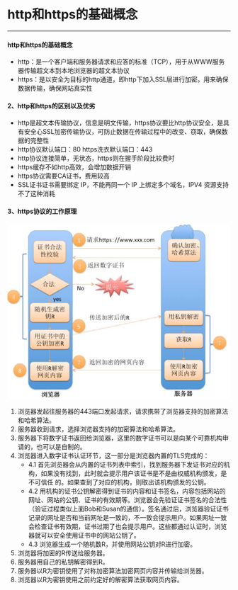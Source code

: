 # http和https的基础概念
---
#### http和https的基础概念
- http：是一个客户端和服务器请求和应答的标准（TCP），用于从WWW服务器传输超文本到本地浏览器的超文本协议
- https：是以安全为目标的http通道，即http下加入SSL层进行加密。用来确保数据传输，确保网站真实性
#### 2、http和https的区别以及优劣
- http是超文本传输协议，信息是明文传输，https协议要比http协议安全，是具有安全心SSL加密传输协议，可防止数据在传输过程中的改变、窃取，确保数据的完整性
- http协议默认端口：80 https洗衣默认端口：443
- http协议连接简单，无状态，https则在握手阶段比较费时
- https缓存不如http高效，会增加数据开销
- https协议需要CA证书，费用较高
- SSL证书证书需要绑定 IP，不能再同一个 IP 上绑定多个域名，IPV4 资源支持不了这种消耗
#### 3、https协议的工作原理
![图片](/blog/http.png)

1. 浏览器发起往服务器的443端口发起请求，请求携带了浏览器支持的加密算法和哈希算法。
2. 服务器收到请求，选择浏览器支持的加密算法和哈希算法。
3. 服务器下将数字证书返回给浏览器，这里的数字证书可以是向某个可靠机构申请的，也可以是自制的。
4. 浏览器进入数字证书认证环节，这一部分是浏览器内置的TLS完成的：
    - 4.1 首先浏览器会从内置的证书列表中索引，找到服务器下发证书对应的机构，如果没有找到，此时就会提示用户该证书是不是由权威机构颁发，是不可信任				的。如果查到了对应的机构，则取出该机构颁发的公钥。
    - 4.2 用机构的证书公钥解密得到证书的内容和证书签名，内容包括网站的网址、网站的公钥、证书的有效期等。浏览器会先验证证书签名的合法性（验证过程类似上面Bob和Susan的通信）。签名通过后，浏览器验证证书记录的网址是否和当前网址是一致的，不一致会提示用户。如果网址一致会检查证书有效期，证书过期了也会提示用户。这些都通过认证时，浏览器就可以安全使用证书中的网站公钥了。
    - 4.3 浏览器生成一个随机数R，并使用网站公钥对R进行加密。
5. 浏览器将加密的R传送给服务器。
6. 服务器用自己的私钥解密得到R。
7. 服务器以R为密钥使用了对称加密算法加密网页内容并传输给浏览器。
8. 浏览器以R为密钥使用之前约定好的解密算法获取网页内容。